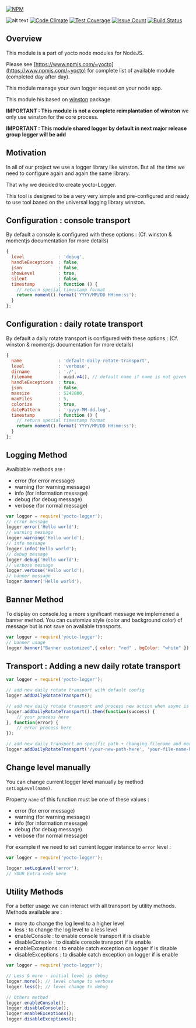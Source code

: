[![NPM](https://nodei.co/npm/yocto-logger.png?downloads=true&downloadRank=true&stars=true)](https://nodei.co/npm/yocto-logger/)

![alt text](https://david-dm.org/yoctore/yocto-logger.svg "Dependencies Status")
[![Code Climate](https://codeclimate.com/github/yoctore/yocto-logger/badges/gpa.svg)](https://codeclimate.com/github/yoctore/yocto-logger)
[![Test Coverage](https://codeclimate.com/github/yoctore/yocto-logger/badges/coverage.svg)](https://codeclimate.com/github/yoctore/yocto-logger/coverage)
[![Issue Count](https://codeclimate.com/github/yoctore/yocto-logger/badges/issue_count.svg)](https://codeclimate.com/github/yoctore/yocto-logger)
[![Build Status](https://travis-ci.org/yoctore/yocto-logger.svg?branch=master)](https://travis-ci.org/yoctore/yocto-logger)



## Overview

This module is a part of yocto node modules for NodeJS. 

Please see [https://www.npmjs.com/~yocto](https://www.npmjs.com/~yocto) for complete list of available module (completed day after day).

This module manage your own logger request on your node app.

This module his based on [winston](https://www.npmjs.com/package/winston) package.

**IMPORTANT : This module is not a complete reimplantation of winston** we only use winston for the core process.

**IMPORTANT : This module shared logger by default in next major release group logger will be add**

## Motivation

In all of our project we use a logger library like winston. But all the time we need to
configure again and again the same library. 

That why we decided to create yocto-Logger.

This tool is designed to be a very very simple and pre-configured and ready to use tool
based on the universal logging library winston.

## Configuration : console transport

By default a console is configured with these options : 
(Cf. winston & momentjs documentation for more details)

```javascript
{
  level             : 'debug',
  handleExceptions  : false,
  json              : false,
  showLevel         : true,
  silent            : false,
  timestamp         : function () {
    // return special timestamp format
    return moment().format('YYYY/MM/DD HH:mm:ss');
  }
};
```
## Configuration : daily rotate transport

By default a daily rotate transport is configured with these options : 
(Cf. winston & momentjs documentation for more details)

```javascript
{
  name              : 'default-daily-rotate-transport',
  level             : 'verbose',
  dirname           : './',
  filename          : uuid.v4(), // default name if name is not given
  handleExceptions  : true,
  json              : false,
  maxsize           : 5242880,
  maxFiles          : 5,
  colorize          : true,
  datePattern       : '-yyyy-MM-dd.log',
  timestamp         : function () {
    // return special timestamp format
    return moment().format('YYYY/MM/DD HH:mm:ss');
  }
};
```

## Logging Method

 Avaiblable methods are : 
 
- error (for error message)
- warning (for warning message)
- info (for information message)
- debug (for debug message)
- verbose (for normal message)

```javascript
var logger = require('yocto-logger');
// error message
logger.error('Hello world');
// warning message
logger.warning('Hello world');
// info message
logger.info('Hello world');
// debug message
logger.debug('Hello world');
// verbose message
logger.verbose('Hello world');
// banner message
logger.banner('Hello world');
```

## Banner Method 

To display on console.log a more significant message we implemened a banner method.
You can customize style (color and background color) of message but is not save on available transports.

```javascript
var logger = require('yocto-logger');
// banner usage
logger.banner("Banner customized",{ color: "red" , bgColor: "white" });
```

## Transport : Adding a new daily rotate transport

```javascript
var logger = require('yocto-logger');

// add new daily rotate transport with default config
logger.addDailyRotateTransport();

// add new daily rotate transport and process new action when async is finish
logger.addDailyRotateTransport().then(function(success) {
    // your process here
}, function(error) {
    // error process here
});

// add new daily transport on specific path + changing filename and more options
logger.addDailyRotateTransport('/your-new-path-here', 'your-file-name-here', {});
```

## Change level manually

You can change current logger level manually by method `setLogLevel(name)`.

Property `name` of this function must be one of these values :

 
- error (for error message)
- warning (for warning message)
- info (for information message)
- debug (for debug message)
- verbose (for normal message)

For example if we need to set current logger instance to `error` level : 

```javascript
var logger = require('yocto-logger');

logger.setLogLevel('error');
// YOUR Extra code here
```

## Utility Methods

For a better usage we can interact with all transport by utility methods.
Methods available are : 

- more  :to change the log level to a higher level
- less  : to change the log level to a less level
- enableConsole : to enable console transport if is disable
- disableConsole : to disable console transport if is enable
- enableExceptions : to enable catch exception on logger if is disable
- disableExceptions : to disable catch exception on logger if is enable

```javascript
var logger = require('yocto-logger');

// Less & more - initial level is debug
logger.more(); // level change to verbose
logger.less(); // level change to debug

// Others method
logger.enableConsole();
logger.disableConsole();
logger.enableExceptions();
logger.disableExceptions();
```




